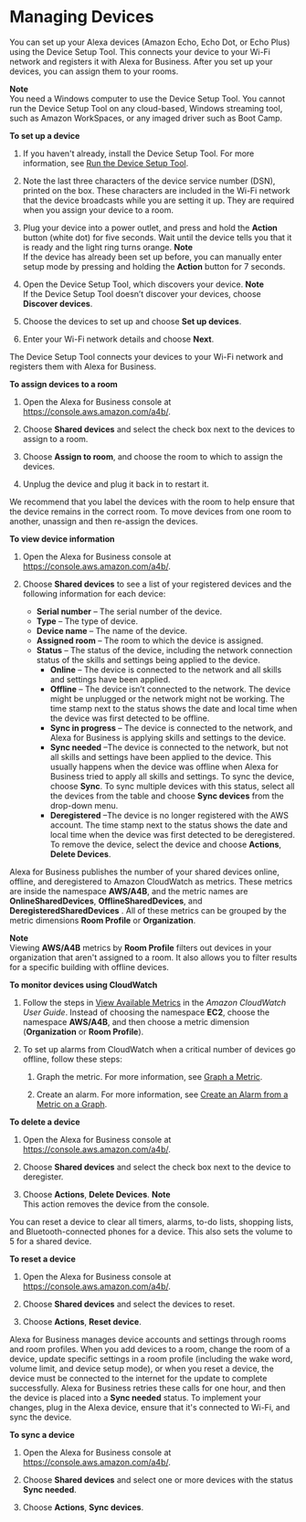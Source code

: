# Managing Devices<a name="manage-devices"></a>

You can set up your Alexa devices \(Amazon Echo, Echo Dot, or Echo Plus\) using the Device Setup Tool\. This connects your device to your Wi\-Fi network and registers it with Alexa for Business\. After you set up your devices, you can assign them to your rooms\.

**Note**  
You need a Windows computer to use the Device Setup Tool\. You cannot run the Device Setup Tool on any cloud\-based, Windows streaming tool, such as Amazon WorkSpaces, or any imaged driver such as Boot Camp\. 

**To set up a device**

1. If you haven't already, install the Device Setup Tool\. For more information, see [Run the Device Setup Tool](getting-started.md#run-tool)\.

1. Note the last three characters of the device service number \(DSN\), printed on the box\. These characters are included in the Wi\-Fi network that the device broadcasts while you are setting it up\. They are required when you assign your device to a room\.

1. Plug your device into a power outlet, and press and hold the **Action** button \(white dot\) for five seconds\. Wait until the device tells you that it is ready and the light ring turns orange\.
**Note**  
If the device has already been set up before, you can manually enter setup mode by pressing and holding the **Action** button for 7 seconds\.

1. Open the Device Setup Tool, which discovers your device\.
**Note**  
If the Device Setup Tool doesn’t discover your devices, choose **Discover devices**\.

1. Choose the devices to set up and choose **Set up devices**\.

1. Enter your Wi\-Fi network details and choose **Next**\.

The Device Setup Tool connects your devices to your Wi\-Fi network and registers them with Alexa for Business\.

**To assign devices to a room**

1. Open the Alexa for Business console at [https://console\.aws\.amazon\.com/a4b/](https://console.aws.amazon.com/a4b/)\.

1. Choose **Shared devices** and select the check box next to the devices to assign to a room\.

1. Choose **Assign to room**, and choose the room to which to assign the devices\.

1. Unplug the device and plug it back in to restart it\.

We recommend that you label the devices with the room to help ensure that the device remains in the correct room\. To move devices from one room to another, unassign and then re\-assign the devices\.

**To view device information**

1. Open the Alexa for Business console at [https://console\.aws\.amazon\.com/a4b/](https://console.aws.amazon.com/a4b/)\.

1. Choose **Shared devices** to see a list of your registered devices and the following information for each device:
   + **Serial number** – The serial number of the device\.
   + **Type** – The type of device\. 
   + **Device name** – The name of the device\.
   + **Assigned room** – The room to which the device is assigned\.
   + **Status** – The status of the device, including the network connection status of the skills and settings being applied to the device\.
     + **Online** – The device is connected to the network and all skills and settings have been applied\.
     + **Offline** – The device isn’t connected to the network\. The device might be unplugged or the network might not be working\. The time stamp next to the status shows the date and local time when the device was first detected to be offline\. 
     + **Sync in progress** – The device is connected to the network, and Alexa for Business is applying skills and settings to the device\.
     + **Sync needed** –The device is connected to the network, but not all skills and settings have been applied to the device\. This usually happens when the device was offline when Alexa for Business tried to apply all skills and settings\. To sync the device, choose **Sync**\. To sync multiple devices with this status, select all the devices from the table and choose **Sync devices** from the drop\-down menu\. 
     + **Deregistered** –The device is no longer registered with the AWS account\. The time stamp next to the status shows the date and local time when the device was first detected to be deregistered\. To remove the device, select the device and choose **Actions**, **Delete Devices**\.

Alexa for Business publishes the number of your shared devices online, offline, and deregistered to Amazon CloudWatch as metrics\. These metrics are inside the namespace **AWS/A4B**, and the metric names are **OnlineSharedDevices**, **OfflineSharedDevices**, and **DeregisteredSharedDevices** \. All of these metrics can be grouped by the metric dimensions **Room Profile** or **Organization**\.

**Note**  
Viewing **AWS/A4B** metrics by **Room Profile** filters out devices in your organization that aren't assigned to a room\. It also allows you to filter results for a specific building with offline devices\. 

**To monitor devices using CloudWatch**

1. Follow the steps in [View Available Metrics](http://docs.aws.amazon.com/AmazonCloudWatch/latest/monitoring/viewing_metrics_with_cloudwatch.html) in the *Amazon CloudWatch User Guide*\. Instead of choosing the namespace **EC2**, choose the namespace **AWS/A4B**, and then choose a metric dimension \(**Organization** or **Room Profile**\)\.

1. To set up alarms from CloudWatch when a critical number of devices go offline, follow these steps:

   1. Graph the metric\. For more information, see [Graph a Metric](http://docs.aws.amazon.com/AmazonCloudWatch/latest/monitoring/graph_a_metric.html)\. 

   1. Create an alarm\. For more information, see [Create an Alarm from a Metric on a Graph](http://docs.aws.amazon.com/AmazonCloudWatch/latest/monitoring/create_alarm_metric_graph.html)\. 

**To delete a device**

1. Open the Alexa for Business console at [https://console\.aws\.amazon\.com/a4b/](https://console.aws.amazon.com/a4b/)\.

1. Choose **Shared devices** and select the check box next to the device to deregister\.

1. Choose **Actions**, **Delete Devices**\.
**Note**  
This action removes the device from the console\.

You can reset a device to clear all timers, alarms, to\-do lists, shopping lists, and Bluetooth\-connected phones for a device\. This also sets the volume to 5 for a shared device\.

**To reset a device**

1. Open the Alexa for Business console at [https://console\.aws\.amazon\.com/a4b/](https://console.aws.amazon.com/a4b/)\.

1. Choose **Shared devices** and select the devices to reset\.

1. Choose **Actions**, **Reset device**\.

Alexa for Business manages device accounts and settings through rooms and room profiles\. When you add devices to a room, change the room of a device, update specific settings in a room profile \(including the wake word, volume limit, and device setup mode\), or when you reset a device, the device must be connected to the internet for the update to complete successfully\. Alexa for Business retries these calls for one hour, and then the device is placed into a **Sync needed** status\. To implement your changes, plug in the Alexa device, ensure that it's connected to Wi\-Fi, and sync the device\. 

**To sync a device**

1. Open the Alexa for Business console at [https://console\.aws\.amazon\.com/a4b/](https://console.aws.amazon.com/a4b/)\.

1. Choose **Shared devices** and select one or more devices with the status **Sync needed**\.

1. Choose **Actions**, **Sync devices**\.